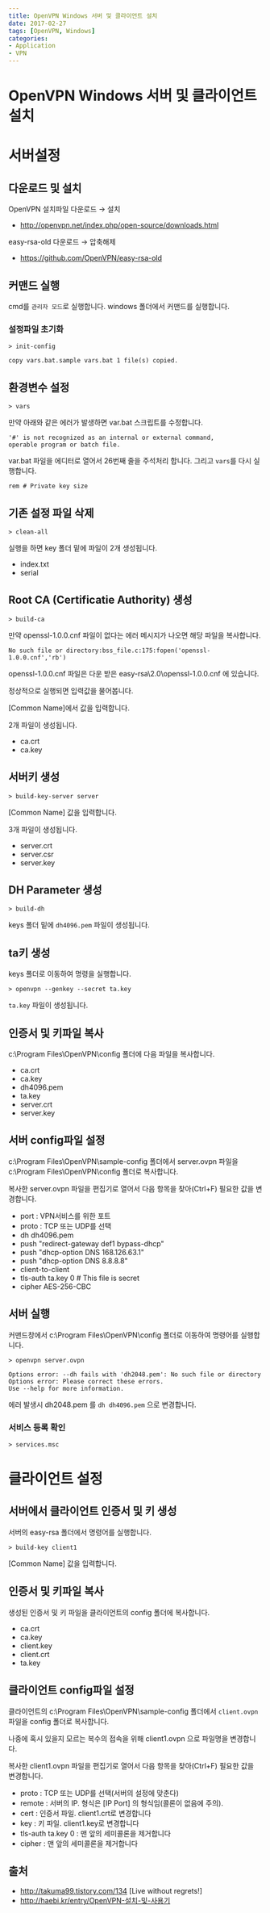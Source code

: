 ```yaml
---
title: OpenVPN Windows 서버 및 클라이언트 설치
date: 2017-02-27
tags: [OpenVPN, Windows]
categories:
- Application
- VPN
---
```


# OpenVPN Windows 서버 및 클라이언트 설치

# 서버설정

## 다운로드 및 설치

OpenVPN 설치파일 다운로드 → 설치

- http://openvpn.net/index.php/open-source/downloads.html

easy-rsa-old 다운로드 → 압축해제

- https://github.com/OpenVPN/easy-rsa-old



## 커맨드 실행

cmd를 `관리자 모드`로 실행합니다.
windows 폴더에서 커맨드를 실행합니다.

### 설정파일 초기화

```shell
> init-config

copy vars.bat.sample vars.bat 1 file(s) copied.
```

## 환경변수 설정

```shell
> vars
```

만약 아래와 같은 에러가 발생하면 var.bat 스크립트를 수정합니다.

```shell
'#' is not recognized as an internal or external command,
operable program or batch file.
```

var.bat 파일을 에디터로 열어서 26번째 줄을 주석처리 합니다. 그리고 `vars`를 다시 실행합니다.

```shell
rem # Private key size
```

## 기존 설정 파일 삭제

```shell
> clean-all
```

실행을 하면 key 폴더 밑에 파일이 2개 생성됩니다.
- index.txt
- serial

## Root CA (Certificatie Authority) 생성

```shell
> build-ca
```

만약 openssl-1.0.0.cnf 파일이 없다는 에러 메시지가 나오면 해당 파일을 복사합니다.

```shell
No such file or directory:bss_file.c:175:fopen('openssl-1.0.0.cnf','rb')
```

openssl-1.0.0.cnf 파일은 다운 받은 easy-rsa\2.0\openssl-1.0.0.cnf 에 있습니다.

정상적으로 실행되면 입력값을 물어봅니다.

[Common Name]에서 값을 입력합니다.

2개 파일이 생성됩니다.
- ca.crt
- ca.key

## 서버키 생성

```shell
> build-key-server server
```

[Common Name] 값을 입력합니다.

3개 파일이 생성됩니다.

- server.crt
- server.csr
- server.key

## DH Parameter 생성

```shell
> build-dh
```

keys 폴더 밑에 `dh4096.pem` 파일이 생성됩니다.

## ta키 생성

keys 폴더로 이동하여 명령을 실행합니다.

```shell
> openvpn --genkey --secret ta.key
```

`ta.key` 파일이 생성됩니다.

## 인증서 및 키파일 복사

c:\Program Files\OpenVPN\config 폴더에 다음 파일을 복사합니다.

- ca.crt
- ca.key
- dh4096.pem
- ta.key
- server.crt
- server.key

## 서버 config파일 설정


c:\Program Files\OpenVPN\sample-config 폴더에서 server.ovpn 파일을 c:\Program Files\OpenVPN\config 폴더로 복사합니다.

복사한 server.ovpn 파일을 편집기로 열어서 다음 항목을 찾아(Ctrl+F) 필요한 값을 변경합니다.

- port : VPN서비스를 위한 포트
- proto : TCP 또는 UDP를 선택
- dh dh4096.pem
- push "redirect-gateway def1 bypass-dhcp"
- push "dhcp-option DNS 168.126.63.1"
- push "dhcp-option DNS 8.8.8.8"
- client-to-client
- tls-auth ta.key 0 # This file is secret
- cipher AES-256-CBC


## 서버 실행

커맨드창에서 c:\Program Files\OpenVPN\config 폴더로 이동하여 명령어를 실행합니다.

```shell
> openvpn server.ovpn
```

```
Options error: --dh fails with 'dh2048.pem': No such file or directory
Options error: Please correct these errors.
Use --help for more information.
```

에러 발생시 dh2048.pem 를 `dh dh4096.pem` 으로 변경합니다.

### 서비스 등록 확인

```shell
> services.msc
```

# 클라이언트 설정

## 서버에서 클라이언트 인증서 및 키 생성

서버의 easy-rsa 폴더에서 명령어를 실행합니다.

```shell
> build-key client1
```
[Common Name] 값을 입력합니다.

## 인증서 및 키파일 복사

생성된 인증서 및 키 파일을 클라이언트의 config 폴더에 복사합니다.

- ca.crt
- ca.key
- client.key
- client.crt
- ta.key

## 클라이언트 config파일 설정

클라이언트의 c:\Program Files\OpenVPN\sample-config 폴더에서 `client.ovpn` 파일을 config 폴더로 복사합니다.

나중에 혹시 있을지 모르는 복수의 접속을 위해 client1.ovpn 으로 파일명을 변경합니다.

복사한 client1.ovpn 파일을 편집기로 열어서 다음 항목을 찾아(Ctrl+F) 필요한 값을 변경합니다.

- proto : TCP 또는 UDP를 선택(서버의 설정에 맞춘다)
- remote : 서버의 IP. 형식은 [IP Port] 의 형식임(콜론이 없음에 주의).
- cert : 인증서 파일. client1.crt로 변경합니다
- key : 키 파일. client1.key로 변경합니다
- tls-auth ta.key 0 : 맨 앞의 세미콜론을 제거합니다
- cipher : 맨 앞의 세미콜론을 제거합니다




## 출처
- http://takuma99.tistory.com/134 [Live without regrets!]
- http://haebi.kr/entry/OpenVPN-설치-및-사용기
